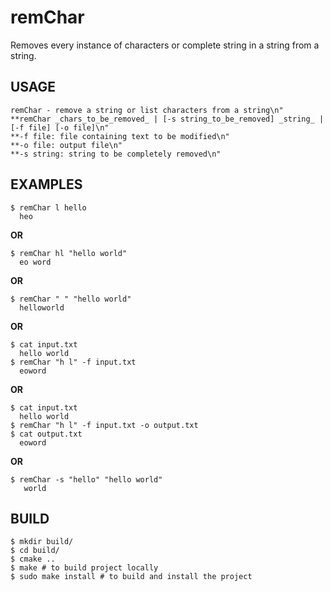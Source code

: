 # remChar
Removes every instance of characters or complete string in a string from a string.

## USAGE
    remChar - remove a string or list characters from a string\n"
    **remChar _chars_to_be_removed_ | [-s string_to_be_removed] _string_ | [-f file] [-o file]\n"
    **-f file: file containing text to be modified\n"
    **-o file: output file\n"
    **-s string: string to be completely removed\n"

## EXAMPLES
    $ remChar l hello
      heo

**OR**

    $ remChar hl "hello world"
      eo word

**OR**

    $ remChar " " "hello world"
      helloworld

**OR**

    $ cat input.txt
      hello world
    $ remChar "h l" -f input.txt
      eoword

**OR**

    $ cat input.txt
      hello world
    $ remChar "h l" -f input.txt -o output.txt
    $ cat output.txt
      eoword

**OR**

    $ remChar -s "hello" "hello world"
       world

## BUILD
    $ mkdir build/
    $ cd build/
    $ cmake ..
    $ make # to build project locally
    $ sudo make install # to build and install the project
